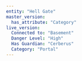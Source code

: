 ```yaml
---
entity: "Hell Gate"
master_version:
  has_attribute: "Category"
live_version:
  Connected to: "Basement"
  Danger Level: "High"
  Has Guardian: "Cerberus"
  Category: "Portal"
---
```

    